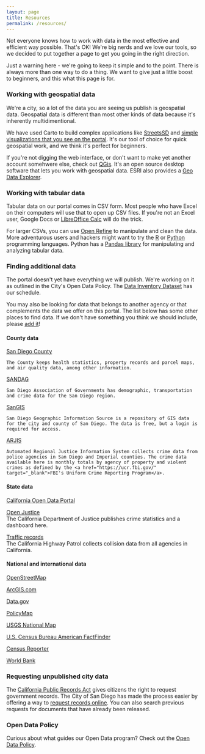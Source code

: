 ```yaml
---
layout: page
title: Resources
permalink: /resources/
---
```


Not everyone knows how to work with data in the most effective and efficient way possible.  That's OK!  We're big nerds and we love our tools, so we decided to put together a page to get you going in the right direction.

Just a warning here - we're going to keep it simple and to the point.  There is always more than one way to do a thing.  We want to give just a little boost to beginners, and this what this page is for.

### Working with geospatial data
We're a city, so a lot of the data you are seeing us publish is geospatial data.  Geospatial data is different than most other kinds of data because it's inherently multidimentional.  

We have used Carto to build complex applications like [StreetsSD](http://streets.sandiego.gov) and [simple visualizations that you see on the portal](data.sandiego.gov).  It's our tool of choice for quick geospatial work, and we think it's perfect for beginners.

If you're not digging the web interface, or don't want to make yet another account somehwere else, check out [QGis](http://www2.qgis.org/en/site/).  It's an open source desktop software that lets you work with geospatial data.  ESRI also provides a [Geo Data Explorer](http://www.esri.com/software/arcgis/explorer/).

### Working with tabular data
Tabular data on our portal comes in CSV form.  Most people who have Excel on their computers will use that to open up CSV files.   If you're not an Excel user, Google Docs or [LibreOffice Calc](http://www.libreoffice.org/discover/calc/) will do the trick.  

For larger CSVs, you can use [Open Refine](http://openrefine.org/) to manipulate and clean the data. More adventurous users and hackers might want to try the [R](https://www.r-project.org/about.html) or [Python](https://www.python.org/) programming languages. Python has a [Pandas library](http://pandas.pydata.org/) for manipulating and analyzing tabular data.

### Finding additional data
The portal doesn't yet have everything we will publish. We're working on it as outlined in the City's Open Data Policy. The [Data Inventory Dataset](/datasets/data-inventory/) has our schedule.  

You may also be looking for data that belongs to another agency or that complements the data we offer on this portal. The list below has some other places to find data. If we don't have something you think we should include, please [add it](https://github.com/cityofsandiego)!

#### County data

<p>
	<a href="http://datasurfer.sandag.org/" target="_blank" class="resources-page-link">San Diego County</a> <br>

	The County keeps health statistics, property records and parcel maps, and air quality data, among other information.
</p>
<p>
	<a href="http://datasurfer.sandag.org/" target="_blank" class="resources-page-link">SANDAG</a> <br>

	San Diego Association of Governments has demographic, transportation and crime data for the San Diego region.

</p>
<p>
	<a href="http://www.openstreetmap.org" target="_blank" class="resources-page-link">SanGIS</a> <br>

	San Diego Geographic Information Source is a repository of GIS data for the city and county of San Diego. The data is free, but a login is required for access.
</p>
<p>
	<a href="http://www.openstreetmap.org" target="_blank" class="resources-page-link">ARJIS</a> <br>

	Automated Regional Justice Information System collects crime data from police agencies in San Diego and Imperial counties. The crime data available here is monthly totals by agency of property and violent crimes as defined by the <a href="https://ucr.fbi.gov/" target="_blank">FBI's Uniform Crime Reporting Program</a>.
</p>

#### State data

<p>
	<a href="https://data.ca.gov/" target="_blank" class="resources-page-link">California Open Data Portal</a><br>
</p>
<p>
	<a href="https://openjustice.doj.ca.gov/" target="_blank" class="resources-page-link">Open Justice</a><br>
	The California Department of Justice publishes crime statistics and a dashboard here.
</p>
<p>
	<a href="http://iswitrs.chp.ca.gov/Reports/jsp/CollisionReports.jsp" target="_blank" class="resources-page-link">Traffic records</a><br>
	The California Highway Patrol collects collision data from all agencies in California. 
</p>

#### National and international data

<p><a href="http://www.openstreetmap.org" target="_blank" class="resources-page-link">OpenStreetMap</a></p>
<p><a href="http://www.arcgis.com/" target="_blank" class="resources-page-link">ArcGIS.com</a></p>
<p><a href="http://www.data.gov/" target="_blank" class="resources-page-link">Data.gov</a></p>
<p><a href="http://www.policymap.com/" target="_blank" class="resources-page-link">PolicyMap</a></p>
<p><a href="http://nationalmap.gov/viewer.html" target="_blank" class="resources-page-link">USGS National Map</a></p>
<p><a href="http://factfinder.census.gov/" target="_blank" class="resources-page-link">U.S. Census Bureau American FactFinder</a></p>
<p><a href="http://censusreporter.org/" target="_blank" class="resources-page-link">Census Reporter</a></p>
<p><a href="http://data.worldbank.org/" target="_blank" class="resources-page-link">World Bank</a></p>

### Requesting unpublished city data
The [California Public Records Act](http://ag.ca.gov/publications/summary_public_records_act.pdf) gives citizens the right to request government records. The City of San Diego has made the process easier by offering a way to [request records online](http://sandiego.nextrequest.com/). You can also search previous requests for documents that have already been released.   

### Open Data Policy
Curious about what guides our Open Data program? Check out the [Open Data Policy](http://dockets.sandiego.gov/sirepub/view.aspx?cabinet=published_meetings&fileid=757846).